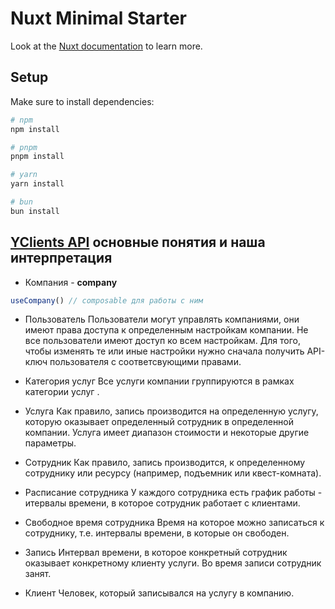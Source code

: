 # Nuxt Minimal Starter

Look at the [Nuxt documentation](https://nuxt.com/docs/getting-started/introduction) to learn more.

## Setup

Make sure to install dependencies:

```bash
# npm
npm install

# pnpm
pnpm install

# yarn
yarn install

# bun
bun install
```

## [YClients API](https://developers.yclients.com/ru/#section/Koncepty-YCLIENTS-API) основные понятия и наша интерпретация

- Компания - **company**

```ts
useCompany() // composable для работы с ним
```

- Пользователь Пользователи могут управлять компаниями, они имеют права доступа к определенным настройкам компании. Не все пользователи имеют доступ ко всем настройкам. Для того, чтобы изменять те или иные настройки нужно сначала получить API-ключ пользователя с соответсвующими правами.

- Категория услуг Все услуги компании группируются в рамках категории услуг .

- Услуга Как правило, запись производится на определенную услугу, которую оказывает определенный сотрудник в определенной компании. Услуга имеет диапазон стоимости и некоторые другие параметры.

- Сотрудник Как правило, запись производится, к определенному сотруднику или ресурсу (например, подъемник или квест-комната).

- Расписание сотрудника У каждого сотрудника есть график работы - итервалы времени, в которое сотрудник работает с клиентами.

- Свободное время сотрудника Время на которое можно записаться к сотруднику, т.е. интервалы времени, в которые он свободен.

- Запись Интервал времени, в которое конкретный сотрудник оказывает конкретному клиенту услуги. Во время записи сотрудник занят.

- Клиент Человек, который записывался на услугу в компанию.
